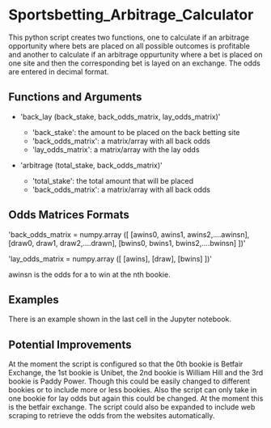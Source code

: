 # Sportsbetting_Arbitrage_Calculator
This python script creates two functions, one to calculate if an arbitrage opportunity where bets are placed on all possible outcomes is profitable and another to calculate if an arbitrage oppurtunity where a bet is placed on one site and then the corresponding bet is layed on an exchange. The odds are entered in decimal format.

## Functions and Arguments

- 'back_lay (back_stake, back_odds_matrix, lay_odds_matrix)'
	- 'back_stake': the amount to be placed on the back betting site
	- 'back_odds_matrix': a matrix/array with all back odds
	- 'lay_odds_matrix': a matrix/array with the lay odds

- 'arbitrage (total_stake, back_odds_matrix)'
	- 'total_stake': the total amount that will be placed
	- 'back_odds_matrix': a matrix/array with all back odds
	
	
## Odds Matrices Formats

'back_odds_matrix = numpy.array ([ [awins0, awins1, awins2,....awinsn], [draw0, draw1, draw2,....drawn], [bwins0, bwins1, bwins2,....bwinsn] ])'

'lay_odds_matrix = numpy.array ([ [awins], [draw], [bwins] ])'

awinsn is the odds for a to win at the nth bookie.

## Examples

There is an example shown in the last cell in the Jupyter notebook.

## Potential Improvements

At the moment the script is configured so that the 0th bookie is Betfair Exchange, the 1st bookie is Unibet, the 2nd bookie is William Hill and the 3rd bookie is Paddy Power. Though this could be easily changed to different bookies or to include more or less bookies. Also the script can only take in one bookie for lay odds but again this could be changed. At the moment this is the betfair exchange. The script could also be expanded to include web scraping to retrieve the odds from the websites automatically.
